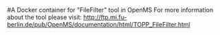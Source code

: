 #A Docker container for "FileFilter" tool in OpenMS
For more information about the tool please visit:
http://ftp.mi.fu-berlin.de/pub/OpenMS/documentation/html/TOPP_FileFilter.html
